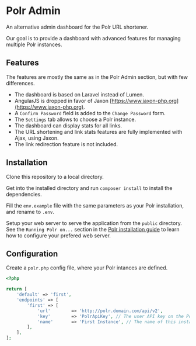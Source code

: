 Polr Admin
==========

An alternative admin dashboard for the Polr URL shortener.

Our goal is to provide a dashboard with advanced features for managing multiple Polr instances.

Features
--------

The features are mostly the same as in the Polr Admin section, but with few differences.

- The dashboard is based on Laravel instead of Lumen.
- AngularJS is dropped in favor of Jaxon [https://www.jaxon-php.org](https://www.jaxon-php.org).
- A `Confirm Password` field is added to the `Change Password` form.
- The `Settings` tab allows to choose a Polr instance.
- The dashboard can display stats for all links.
- The URL shortening and link stats features are fully implemented with Ajax, using Jaxon.
- The link redirection feature is not included.

Installation
------------

Clone this repository to a local directory.

Get into the installed directory and run `composer install` to install the dependencies.

Fill the `env.example` file with the same parameters as your Polr installation, and rename to `.env`.

Setup your web server to serve the application from the `public` directory.
See the `Running Polr on...` section in the [Polr installation guide](https://docs.polrproject.org/en/latest/user-guide/installation/) to learn how to configure your prefered web server.

Configuration
-------------

Create a `polr.php` config file, where your Polr intances are defined.

```php
<?php

return [
    'default' => 'first',
    'endpoints' => [
        'first' => [
            'url'        => 'http://polr.domain.com/api/v2',
            'key'        => 'PolrApiKey', // The user API key on the Polr instance
            'name'       => 'First Instance', // The name of this instance for dropdown menu
        ],
    ],
];
```
